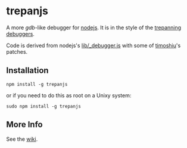 trepanjs
========

A more *gdb*-like debugger for [nodejs](https://nodejs.org/). It is in the style of the [trepanning](https://rubygems.org/gems/trepanning) [debuggers](https://pypi.python.org/pypi?name=trepan&:action=display).

Code is derived from nodejs's [lib/_debugger.js](https://github.com/joyent/node/blob/master/lib/_debugger.js) with some of [timoshiu](https://github.com/timoshiu)'s patches.

## Installation

```
npm install -g trepanjs
```
or if you need to do this as root on a Unixy system:
```
sudo npm install -g trepanjs
```


## More Info

See the [wiki](https://github.com/rocky/trepanjs/wiki/Overview).

